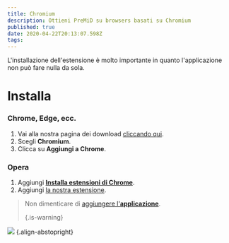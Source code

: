 ```yaml
---
title: Chromium
description: Ottieni PreMiD su browsers basati su Chromium
published: true
date: 2020-04-22T20:13:07.598Z
tags:
---
```


L'installazione dell'estensione è molto importante in quanto l'applicazione non può fare nulla da sola.

# Installa
### Chrome, Edge, ecc.
1. Vai alla nostra pagina dei download [cliccando qui](https://premid.app/downloads).
2. Scegli **Chromium**.
3. Clicca su **Aggiungi a Chrome**.

### Opera
1. Aggiungi **[Installa estensioni di Chrome](https://addons.opera.com/en/extensions/details/install-chrome-extensions/)**.
2. Aggiungi [la nostra estensione](https://premid.app/downloads).

> Non dimenticare di [aggiungere l'**applicazione**](/install). 
> 
> {.is-warning}

![](https://img.icons8.com/color/2x/chrome.png) {.align-abstopright}